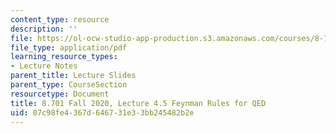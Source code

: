 ```yaml
---
content_type: resource
description: ''
file: https://ol-ocw-studio-app-production.s3.amazonaws.com/courses/8-701-introduction-to-nuclear-and-particle-physics-fall-2020/07c98fe4367d646731e33bb245482b2e_MIT8_701f20_lec4.5.pdf
file_type: application/pdf
learning_resource_types:
- Lecture Notes
parent_title: Lecture Slides
parent_type: CourseSection
resourcetype: Document
title: 8.701 Fall 2020, Lecture 4.5 Feynman Rules for QED
uid: 07c98fe4-367d-6467-31e3-3bb245482b2e
---
```

